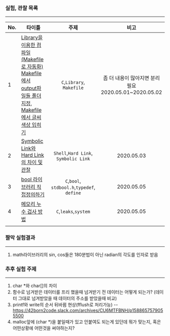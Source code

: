 ### 실험, 관찰 목록

---

| No.  | 타이틀                                                       |                    주제                     |                            비고                            |
| ---- | ------------------------------------------------------------ | :-----------------------------------------: | :--------------------------------------------------------: |
| 1    | [Library을 이용한 컴파일(Makefile로 자동화)<br />Makefile에서 output파일들 폴더지정,<br />Makefile에서 글씨 색상 입히기](./01library_Makefile/README.md) |          `C`,`Library`, `Makefile`          | 좀 더 내용이 많아지면 분리 필요<br />2020.05.01~2020.05.02 |
| 2    | [Symbolic Link와 Hard Link의 차이 및 관찰](./02link/README.md) |  `Shell`,`Hard Link`,<br />`Symbolic Link`  |                         2020.05.03                         |
| 3    | [bool 라이브러리 직접정의하기](04bool/README.md)             | `C`,`bool`, `stdbool.h`,`typedef`, `define` |                         2020.05.05                         |
| 4    | [메모리 누수 검사 방법](05leak/README.md)                    |            `C`,`leaks`,`system`             |                         2020.05.05                         |
|      |                                                              |                                             |                                                            |



### 짤막 실험결과

---

1. math라이브러리의 sin, cos들은 180분법이 아닌 radian의 각도를 인자로 받음



### 추후 실험 주제

---

1. char *와 char[]의 차이
2. 함수로 넘겨받은 데이터를 프리 했을때 넘겨받기 전 데이터는 어떻게 되는가? (데이터 그대로 넘겨받았을 때 데이터의 주소를 받았을때 비교)
3. printf와 write의 순서 뒤바뀜 현상(fflush로 처리가능) -- https://42born2code.slack.com/archives/CU6MTFBNH/p1588657579055500
4. malloc앞에 (char *)을 붙일때가 있고 안붙여도 되는게 있던데 뭐가 맞는지, 혹은 어떤상황에 어떤것을 써야하는지?